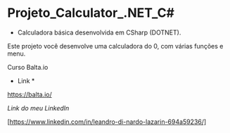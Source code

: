# Projeto_Calculator_.NET_C#

* Calculadora básica desenvolvida em CSharp (DOTNET).

Este projeto você desenvolve uma calculadora do 0, com várias funções e menu.

Curso Balta.io

* Link *

https://balta.io/

*Link do meu LinkedIn*

[https://www.linkedin.com/in/leandro-di-nardo-lazarin-694a59236/]
